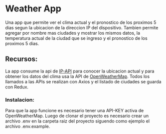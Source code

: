 # Weather App

Una app que permite ver el clima actual y el pronostico de los proximos 5 dias segun la ubicacion de la direccion IP del dispositivo. Tambien permite agregar por nombre mas ciudades y mostrar los mismos datos, la temperatura actual de la ciudad que se ingreso y el pronostico de los proximos 5 dias.

## Recursos:

La app consume la api de [IP-API](https://ip-api.com/) para conocer la ubicacion actual y para obtener los datos del clima usa la API de [OpenWeatherMap](https://openweathermap.org/). Todos los llamados a las APIs se realizan con Axios y el listado de ciudades se guarda con Redux.

### Instalacion:

Para que la app funcione es necesario tener una API-KEY activa de OpenWeatherMap.
Luego de clonar el proyecto es necesario crear un archivo .env en la carpeta raiz del proyecto siguendo como ejemplo el archivo .env.example.
